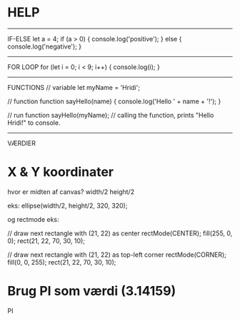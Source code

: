 # HELP
---

IF-ELSE
    let a = 4;
    if (a > 0) {
        console.log('positive');
    } else {
        console.log('negative');
    }

---

FOR LOOP
for (let i = 0; i < 9; i++) {
  console.log(i);
}

---

FUNCTIONS
// variable
let myName = 'Hridi';

// function
function sayHello(name) {
  console.log('Hello ' + name + '!');
}

// run function
sayHello(myName); // calling the function, prints "Hello Hridi!" to console.

---
VÆRDIER

# X & Y koordinater

hvor er midten af canvas?
width/2
height/2

eks: ellipse(width/2, height/2, 320, 320);

og rectmode eks:

// draw next rectangle with (21, 22) as center
rectMode(CENTER);
fill(255, 0, 0);
rect(21, 22, 70, 30, 10);

// draw next rectangle with (21, 22) as top-left corner
rectMode(CORNER);
fill(0, 0, 255);
rect(21, 22, 70, 30, 10);

# Brug PI som værdi (3.14159)
PI

